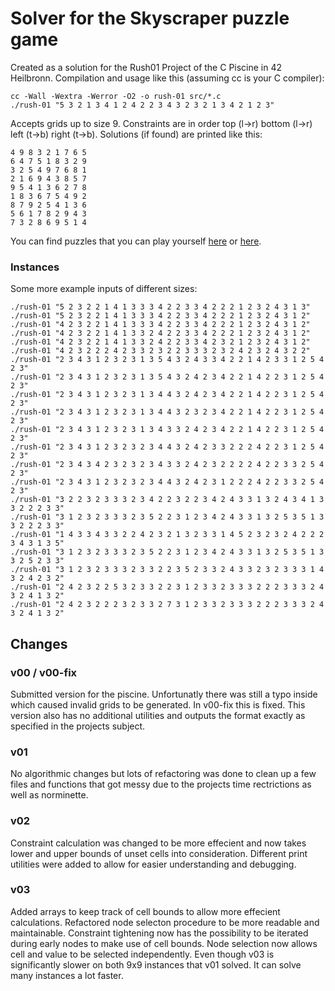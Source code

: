 # Solver for the Skyscraper puzzle game

Created as a solution for the Rush01 Project of the C Piscine in 42 Heilbronn. Compilation and usage like this (assuming cc is your C compiler):

```
cc -Wall -Wextra -Werror -O2 -o rush-01 src/*.c
./rush-01 "5 3 2 1 3 4 1 2 4 2 2 3 4 3 2 3 2 1 3 4 2 1 2 3"
```

Accepts grids up to size 9. Constraints are in order top (l->r) bottom (l->r) left (t->b) right (t->b).
Solutions (if found) are printed like this:

```
4 9 8 3 2 1 7 6 5
6 4 7 5 1 8 3 2 9
3 2 5 4 9 7 6 8 1
2 1 6 9 4 3 8 5 7
9 5 4 1 3 6 2 7 8
1 8 3 6 7 5 4 9 2
8 7 9 2 5 4 1 3 6
5 6 1 7 8 2 9 4 3
7 3 2 8 6 9 5 1 4
```

You can find puzzles that you can play yourself [here](https://www.puzzle-skyscrapers.com/) or [here](https://www.brainbashers.com/skyscrapers.asp).

### Instances

Some more example inputs of different sizes:
```
./rush-01 "5 2 3 2 2 1 4 1 3 3 3 4 2 2 3 3 4 2 2 2 1 2 3 2 4 3 1 3"
./rush-01 "5 2 3 2 2 1 4 1 3 3 3 4 2 2 3 3 4 2 2 2 1 2 3 2 4 3 1 2"
./rush-01 "4 2 3 2 2 1 4 1 3 3 3 4 2 2 3 3 4 2 2 2 1 2 3 2 4 3 1 2"
./rush-01 "4 2 3 2 2 1 4 1 3 3 2 4 2 2 3 3 4 2 2 2 1 2 3 2 4 3 1 2"
./rush-01 "4 2 3 2 2 1 4 1 3 3 2 4 2 2 3 3 4 2 3 2 1 2 3 2 4 3 1 2"
./rush-01 "4 2 3 2 2 2 4 2 3 3 2 3 2 2 3 3 3 2 3 2 4 2 3 2 4 3 2 2"
./rush-01 "2 3 4 3 1 2 3 2 3 1 3 5 4 3 2 4 3 3 4 2 2 1 4 2 3 3 1 2 5 4 2 3"
./rush-01 "2 3 4 3 1 2 3 2 3 1 3 5 4 3 2 4 2 3 4 2 2 1 4 2 2 3 1 2 5 4 2 3"
./rush-01 "2 3 4 3 1 2 3 2 3 1 3 4 4 3 2 4 2 3 4 2 2 1 4 2 2 3 1 2 5 4 2 3"
./rush-01 "2 3 4 3 1 2 3 2 3 1 3 4 4 3 2 3 2 3 4 2 2 1 4 2 2 3 1 2 5 4 2 3"
./rush-01 "2 3 4 3 1 2 3 2 3 1 3 4 3 3 2 4 2 3 4 2 2 1 4 2 2 3 1 2 5 4 2 3"
./rush-01 "2 3 4 3 1 2 3 2 3 2 3 4 4 3 2 4 2 3 3 2 2 2 4 2 2 3 1 2 5 4 2 3"
./rush-01 "2 3 4 3 4 2 3 2 3 2 3 4 3 3 2 4 2 3 2 2 2 2 4 2 2 3 3 2 5 4 2 3"
./rush-01 "2 3 4 3 1 2 3 2 3 2 3 4 4 3 2 4 2 3 1 2 2 2 4 2 2 3 3 2 5 4 2 3"
./rush-01 "3 2 2 3 2 3 3 3 2 3 4 2 2 3 2 2 3 4 2 4 3 3 1 3 2 4 3 4 1 3 3 2 2 2 3 3"
./rush-01 "3 1 2 3 2 3 3 3 2 3 5 2 2 3 1 2 3 4 2 4 3 3 1 3 2 5 3 5 1 3 3 2 2 2 3 3"
./rush-01 "1 4 3 3 4 3 3 2 2 4 2 3 2 1 3 2 3 3 1 4 5 2 3 2 3 2 4 2 2 2 3 4 3 1 3 5"
./rush-01 "3 1 2 3 2 3 3 3 2 3 5 2 2 3 1 2 3 4 2 4 3 3 1 3 2 5 3 5 1 3 3 2 5 2 3 3"
./rush-01 "3 1 2 3 2 3 3 3 2 3 3 2 2 3 5 2 3 3 2 4 3 3 2 3 2 3 3 3 1 4 3 2 4 2 3 2"
./rush-01 "2 4 2 3 2 2 5 3 2 3 3 2 2 3 1 2 3 3 2 3 3 3 2 2 2 3 3 3 2 4 3 2 4 1 3 2"
./rush-01 "2 4 2 3 2 2 2 3 2 3 3 2 7 3 1 2 3 3 2 3 3 3 2 2 2 3 3 3 2 4 3 2 4 1 3 2"
```


## Changes

### v00 / v00-fix
Submitted version for the piscine. Unfortunatly there was still a typo inside which caused invalid grids to be generated. In v00-fix this is fixed. This version also has no additional utilities and outputs the format exactly as specified in the projects subject.

### v01
No algorithmic changes but lots of refactoring was done to clean up a few files and functions that got messy due to the projects time rectrictions as well as norminette.

### v02
Constraint calculation was changed to be more effecient and now takes lower and upper bounds of unset cells into consideration. Different print utilities were added to allow for easier understanding and debugging.

### v03
Added arrays to keep track of cell bounds to allow more effecient calculations. Refactored node selecton procedure to be more readable and maintainable. Constraint tightening now has the possibility to be iterated during early nodes to make use of cell bounds. Node selection now allows cell and value to be selected independently. Even though v03 is significantly slower on both 9x9 instances that v01 solved. It can solve many instances a lot faster.
